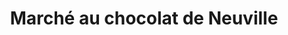 ---
title: "Marché au chocolat de Neuville"
url: /bruay-la-buissiere/marche-au-chocolat-de-neuville/
shop: Schokolade
---